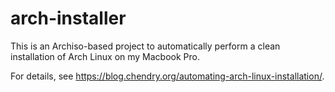 # arch-installer

This is an Archiso-based project to automatically perform a clean installation of Arch Linux on my Macbook Pro.

For details, see https://blog.chendry.org/automating-arch-linux-installation/.
